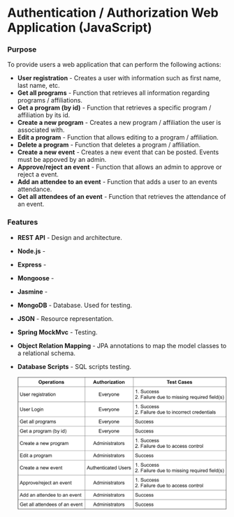 # Authentication / Authorization Web Application (JavaScript)

### Purpose 
To provide users a web application that can perform the following actions:
- **User registration** - Creates a user with information such as first name, last name, etc. 
- **Get all programs** - Function that retrieves all information regarding programs / affiliations. 
- **Get a program (by id)** - Function that retrieves a specific program / affiliation by its id.
- **Create a new program** - Creates a new program / affiliation the user is associated with.
- **Edit a program** - Function that allows editing to a program / affiliation.
- **Delete a program** - Function that deletes a program / affiliation. 
- **Create a new event** - Creates a new event that can be posted. Events must be appoved by an admin.
- **Approve/reject an event** - Function that allows an admin to approve or reject a event.
- **Add an attendee to an event** - Function that adds a user to an events attendance. 
- **Get all attendees of an event** - Function that retrieves the attendance of an event. 

### Features 
- **REST API** - Design and architecture.
- **Node.js** - 
- **Express** - 
- **Mongoose** - 
- **Jasmine** - 
- **MongoDB** - Database. Used for testing.
- **JSON** - Resource representation.
- **Spring MockMvc** - Testing. 
- **Object Relation Mapping** - JPA annotations to map the model classes to a relational schema.
- **Database Scripts** - SQL scripts testing.


  
    ![AuthenticationAuthorizationWebApp-JS!](https://github.com/RYin4/AuthenticationAuthorizationWebApp-JS/blob/master/ScreenShot1%20.png "AuthenticationAuthorizationWebApp-JS App")

   
